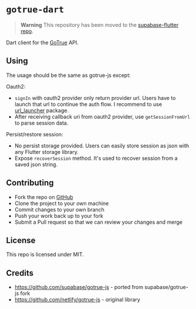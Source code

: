 # `gotrue-dart`

> **Warning**
> This repository has been moved to the [supabase-flutter repo](https://github.com/supabase/supabase-flutter/tree/main/packages/gotrue).

Dart client for the [GoTrue](https://github.com/netlify/gotrue) API.

## Using

The usage should be the same as gotrue-js except:

Oauth2:

- `signIn` with oauth2 provider only return provider url. Users have to launch that url to continue the auth flow. I recommend to use [url_launcher](https://pub.dev/packages/url_launcher) package.
- After receiving callback uri from oauth2 provider, use `getSessionFromUrl` to parse session data.

Persist/restore session:

- No persist storage provided. Users can easily store session as json with any Flutter storage library.
- Expose `recoverSession` method. It's used to recover session from a saved json string.

## Contributing

- Fork the repo on [GitHub](https://github.com/supabase/gotrue-dart)
- Clone the project to your own machine
- Commit changes to your own branch
- Push your work back up to your fork
- Submit a Pull request so that we can review your changes and merge

## License

This repo is licensed under MIT.

## Credits

- https://github.com/supabase/gotrue-js - ported from supabase/gotrue-js fork
- https://github.com/netlify/gotrue-js - original library
